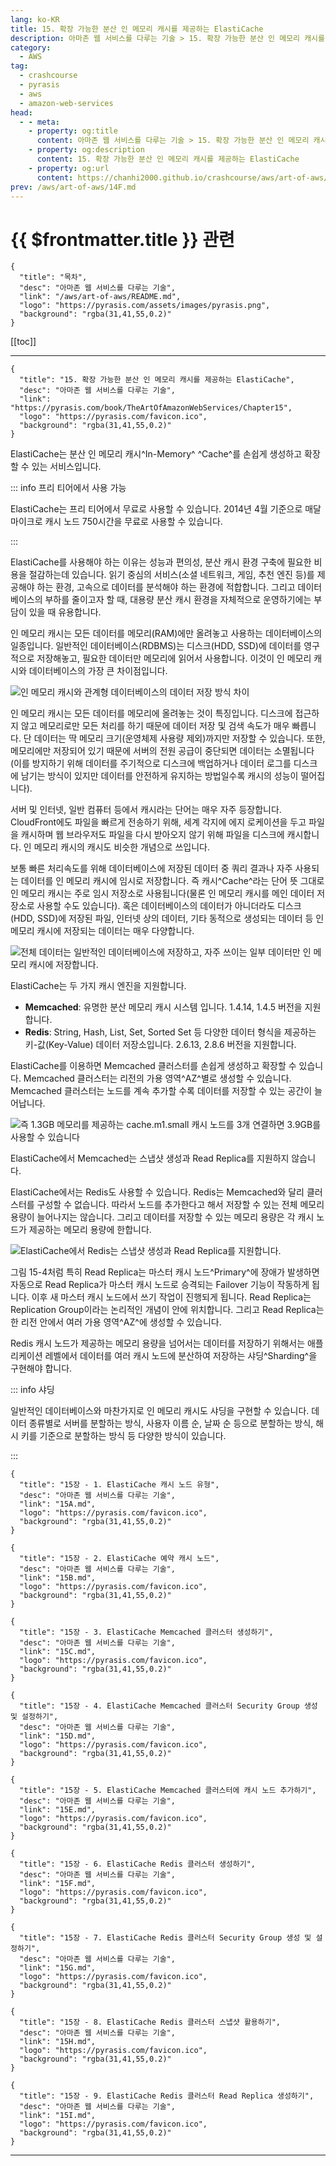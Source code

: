 ```yaml
---
lang: ko-KR
title: 15. 확장 가능한 분산 인 메모리 캐시를 제공하는 ElastiCache
description: 아마존 웹 서비스를 다루는 기술 > 15. 확장 가능한 분산 인 메모리 캐시를 제공하는 ElastiCache
category:
  - AWS
tag: 
  - crashcourse
  - pyrasis
  - aws 
  - amazon-web-services
head:
  - - meta:
    - property: og:title
      content: 아마존 웹 서비스를 다루는 기술 > 15. 확장 가능한 분산 인 메모리 캐시를 제공하는 ElastiCache
    - property: og:description
      content: 15. 확장 가능한 분산 인 메모리 캐시를 제공하는 ElastiCache
    - property: og:url
      content: https://chanhi2000.github.io/crashcourse/aws/art-of-aws/15.html
prev: /aws/art-of-aws/14F.md
---
```


# {{ $frontmatter.title }} 관련

```component VPCard
{
  "title": "목차",
  "desc": "아마존 웹 서비스를 다루는 기술",
  "link": "/aws/art-of-aws/README.md",
  "logo": "https://pyrasis.com/assets/images/pyrasis.png",
  "background": "rgba(31,41,55,0.2)"
}
```

[[toc]]

---

```component VPCard
{
  "title": "15. 확장 가능한 분산 인 메모리 캐시를 제공하는 ElastiCache",
  "desc": "아마존 웹 서비스를 다루는 기술",
  "link": "https://pyrasis.com/book/TheArtOfAmazonWebServices/Chapter15",
  "logo": "https://pyrasis.com/favicon.ico",
  "background": "rgba(31,41,55,0.2)"
}
```

ElastiCache는 분산 인 메모리 캐시^In-Memory^ ^Cache^를 손쉽게 생성하고 확장할 수 있는 서비스입니다.

::: info 프리 티어에서 사용 가능

ElastiCache는 프리 티어에서 무료로 사용할 수 있습니다. 2014년 4월 기준으로 매달 마이크로 캐시 노드 750시간을 무료로 사용할 수 있습니다.

:::

ElastiCache를 사용해야 하는 이유는 성능과 편의성, 분산 캐시 환경 구축에 필요한 비용을 절감하는데 있습니다. 읽기 중심의 서비스(소셜 네트워크, 게임, 추천 엔진 등)를 제공해야 하는 환경, 고속으로 데이터를 분석해야 하는 환경에 적합합니다. 그리고 데이터베이스의 부하를 줄이고자 할 때, 대용량 분산 캐시 환경을 자체적으로 운영하기에는 부담이 있을 때 유용합니다.

인 메모리 캐시는 모든 데이터를 메모리(RAM)에만 올려놓고 사용하는 데이터베이스의 일종입니다. 일반적인 데이터베이스(RDBMS)는 디스크(HDD, SSD)에 데이터를 영구적으로 저장해놓고, 필요한 데이터만 메모리에 읽어서 사용합니다. 이것이 인 메모리 캐시와 데이터베이스의 가장 큰 차이점입니다.

![인 메모리 캐시와 관계형 데이터베이스의 데이터 저장 방식 차이](https://pyrasis.com/assets/images/TheArtOfAmazonWebServicesChapter15/1.png)

인 메모리 캐시는 모든 데이터를 메모리에 올려놓는 것이 특징입니다. 디스크에 접근하지 않고 메모리로만 모든 처리를 하기 때문에 데이터 저장 및 검색 속도가 매우 빠릅니다. 단 데이터는 딱 메모리 크기(운영체제 사용량 제외)까지만 저장할 수 있습니다. 또한, 메모리에만 저장되어 있기 때문에 서버의 전원 공급이 중단되면 데이터는 소멸됩니다(이를 방지하기 위해 데이터를 주기적으로 디스크에 백업하거나 데이터 로그를 디스크에 남기는 방식이 있지만 데이터를 안전하게 유지하는 방법일수록 캐시의 성능이 떨어집니다).

서버 및 인터넷, 일반 컴퓨터 등에서 캐시라는 단어는 매우 자주 등장합니다. CloudFront에도 파일을 빠르게 전송하기 위해, 세계 각지에 에지 로케이션을 두고 파일을 캐시하며 웹 브라우저도 파일을 다시 받아오지 않기 위해 파일을 디스크에 캐시합니다. 인 메모리 캐시의 캐시도 비슷한 개념으로 쓰입니다.

보통 빠른 처리속도를 위해 데이터베이스에 저장된 데이터 중 쿼리 결과나 자주 사용되는 데이터를 인 메모리 캐시에 임시로 저장합니다. 즉 캐시^Cache^라는 단어 뜻 그대로 인 메모리 캐시는 주로 임시 저장소로 사용됩니다(물론 인 메모리 캐시를 메인 데이터 저장소로 사용할 수도 있습니다). 혹은 데이터베이스의 데이터가 아니더라도 디스크(HDD, SSD)에 저장된 파일, 인터넷 상의 데이터, 기타 동적으로 생성되는 데이터 등 인 메모리 캐시에 저장되는 데이터는 매우 다양합니다.

![전체 데이터는 일반적인 데이터베이스에 저장하고, 자주 쓰이는 일부 데이터만 인 메모리 캐시에 저장합니다.](https://pyrasis.com/assets/images/TheArtOfAmazonWebServicesChapter15/2.png)

ElastiCache는 두 가지 캐시 엔진을 지원합니다.

- **Memcached**: 유명한 분산 메모리 캐시 시스템 입니다. 1.4.14, 1.4.5 버전을 지원합니다.
- <FontIcon icon="iconfont icon-redis"/>**Redis**: String, Hash, List, Set, Sorted Set 등 다양한 데이터 형식을 제공하는 키-값(Key-Value) 데이터 저장소입니다. 2.6.13, 2.8.6 버전을 지원합니다.

ElastiCache를 이용하면 Memcached 클러스터를 손쉽게 생성하고 확장할 수 있습니다. Memcached 클러스터는 리전의 가용 영역^AZ^별로 생성할 수 있습니다. Memcached 클러스터는 노드를 계속 추가할 수록 데이터를 저장할 수 있는 공간이 늘어납니다.

![즉 1.3GB 메모리를 제공하는 `cache.m1.small` 캐시 노드를 3개 연결하면 3.9GB를 사용할 수 있습니다](https://pyrasis.com/assets/images/TheArtOfAmazonWebServicesChapter15/3.png)

ElastiCache에서 Memcached는 스냅샷 생성과 Read Replica를 지원하지 않습니다.

ElastiCache에서는 <FontIcon icon="iconfont icon-redis"/>Redis도 사용할 수 있습니다. <FontIcon icon="iconfont icon-redis"/>Redis는 Memcached와 달리 클러스터를 구성할 수 없습니다. 따라서 노드를 추가한다고 해서 저장할 수 있는 전체 메모리 용량이 늘어나지는 않습니다. 그리고 데이터를 저장할 수 있는 메모리 용량은 각 캐시 노드가 제공하는 메모리 용량에 한합니다.

![ElastiCache에서 <FontIcon icon="iconfont icon-redis"/>Redis는 스냅샷 생성과 Read Replica를 지원합니다.](https://pyrasis.com/assets/images/TheArtOfAmazonWebServicesChapter15/4.png)

그림 15-4처럼  특히 Read Replica는 마스터 캐시 노드^Primary^에 장애가 발생하면 자동으로 Read Replica가 마스터 캐시 노드로 승격되는 Failover 기능이 작동하게 됩니다. 이후 새 마스터 캐시 노드에서 쓰기 작업이 진행되게 됩니다. Read Replica는 Replication Group이라는 논리적인 개념이 안에 위치합니다. 그리고 Read Replica는 한 리전 안에서 여러 가용 영역^AZ^에 생성할 수 있습니다.

<FontIcon icon="iconfont icon-redis"/>Redis 캐시 노드가 제공하는 메모리 용량을 넘어서는 데이터를 저장하기 위해서는 애플리케이션 레벨에서 데이터를 여러 캐시 노드에 분산하여 저장하는 샤딩^Sharding^을 구현해야 합니다.

::: info 샤딩

일반적인 데이터베이스와 마찬가지로 인 메모리 캐시도 샤딩을 구현할 수 있습니다. 데이터 종류별로 서버를 분할하는 방식, 사용자 이름 순, 날짜 순 등으로 분할하는 방식, 해시 키를 기준으로 분할하는 방식 등 다양한 방식이 있습니다.

:::

```component VPCard
{
  "title": "15장 - 1. ElastiCache 캐시 노드 유형",
  "desc": "아마존 웹 서비스를 다루는 기술",
  "link": "15A.md",
  "logo": "https://pyrasis.com/favicon.ico",
  "background": "rgba(31,41,55,0.2)"
}
```

```component VPCard
{
  "title": "15장 - 2. ElastiCache 예약 캐시 노드",
  "desc": "아마존 웹 서비스를 다루는 기술",
  "link": "15B.md",
  "logo": "https://pyrasis.com/favicon.ico",
  "background": "rgba(31,41,55,0.2)"
}
```

```component VPCard
{
  "title": "15장 - 3. ElastiCache Memcached 클러스터 생성하기",
  "desc": "아마존 웹 서비스를 다루는 기술",
  "link": "15C.md",
  "logo": "https://pyrasis.com/favicon.ico",
  "background": "rgba(31,41,55,0.2)"
}
```

```component VPCard
{
  "title": "15장 - 4. ElastiCache Memcached 클러스터 Security Group 생성 및 설정하기",
  "desc": "아마존 웹 서비스를 다루는 기술",
  "link": "15D.md",
  "logo": "https://pyrasis.com/favicon.ico",
  "background": "rgba(31,41,55,0.2)"
}
```

```component VPCard
{
  "title": "15장 - 5. ElastiCache Memcached 클러스터에 캐시 노드 추가하기",
  "desc": "아마존 웹 서비스를 다루는 기술",
  "link": "15E.md",
  "logo": "https://pyrasis.com/favicon.ico",
  "background": "rgba(31,41,55,0.2)"
}
```

```component VPCard
{
  "title": "15장 - 6. ElastiCache Redis 클러스터 생성하기",
  "desc": "아마존 웹 서비스를 다루는 기술",
  "link": "15F.md",
  "logo": "https://pyrasis.com/favicon.ico",
  "background": "rgba(31,41,55,0.2)"
}
```

```component VPCard
{
  "title": "15장 - 7. ElastiCache Redis 클러스터 Security Group 생성 및 설정하기",
  "desc": "아마존 웹 서비스를 다루는 기술",
  "link": "15G.md",
  "logo": "https://pyrasis.com/favicon.ico",
  "background": "rgba(31,41,55,0.2)"
}
```

```component VPCard
{
  "title": "15장 - 8. ElastiCache Redis 클러스터 스냅샷 활용하기",
  "desc": "아마존 웹 서비스를 다루는 기술",
  "link": "15H.md",
  "logo": "https://pyrasis.com/favicon.ico",
  "background": "rgba(31,41,55,0.2)"
}
```

```component VPCard
{
  "title": "15장 - 9. ElastiCache Redis 클러스터 Read Replica 생성하기",
  "desc": "아마존 웹 서비스를 다루는 기술",
  "link": "15I.md",
  "logo": "https://pyrasis.com/favicon.ico",
  "background": "rgba(31,41,55,0.2)"
}
```

---
